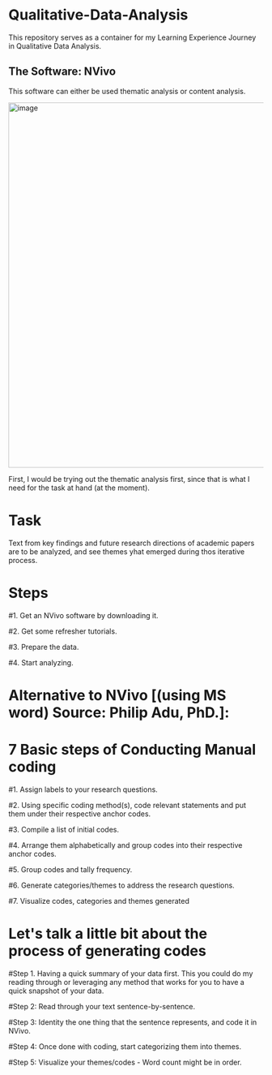 # Qualitative-Data-Analysis
This repository serves as a container for my Learning Experience Journey in Qualitative Data Analysis.

## The Software: NVivo
This software can either be used thematic analysis or content analysis.

<img width="720" alt="image" src="https://github.com/user-attachments/assets/8608ba1c-5580-4f73-8809-6c7bc847c557" />

First, I would be trying out the thematic analysis first, since that is what I need for the task at hand (at the moment).

# Task
Text from key findings and future research directions of academic papers are to be analyzed, and see themes yhat emerged during thos iterative process.

# Steps
#1. Get an NVivo software by downloading it.

#2. Get some refresher tutorials.

#3. Prepare the data.

#4. Start analyzing.


# Alternative to NVivo [(using MS word) Source: Philip Adu, PhD.]: 
# 7 Basic steps of Conducting Manual coding
#1. Assign labels to your research questions.

#2. Using specific coding method(s), code relevant statements and put them under their respective anchor codes.

#3. Compile a list of initial codes.

#4. Arrange them alphabetically and group codes into their respective anchor codes.

#5. Group codes and tally frequency.

#6. Generate categories/themes to address the research questions.

#7. Visualize codes, categories and themes generated


# Let's talk a little bit about the process of generating codes
#Step 1. Having a quick summary of your data first. This you could do my reading through or leveraging any method that works for you to have a quick snapshot of your data.

#Step 2: Read through your text sentence-by-sentence.

#Step 3: Identity the one thing that the sentence represents, and code it in NVivo.

#Step 4: Once done with coding, start categorizing them into themes.

#Step 5: Visualize your themes/codes - Word count might be in order.
